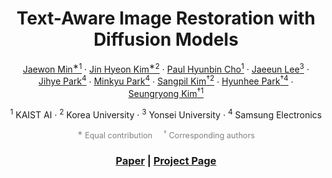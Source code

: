 <p align="center">
  <h1 align="center">Text-Aware Image Restoration with Diffusion Models</h1>

  <p align="center">
    <a href="https://github.com/Min-Jaewon/">Jaewon&nbsp;Min<sup>∗1</sup></a> ·
    <a href="https://github.com/jinlovespho">Jin&nbsp;Hyeon&nbsp;Kim<sup>∗2</sup></a> ·
    <a href="">Paul&nbsp;Hyunbin&nbsp;Cho<sup>1</sup></a> ·
    <a href="https://github.com/babywhale03">Jaeeun&nbsp;Lee<sup>3</sup></a> ·
    <a href="">Jihye&nbsp;Park<sup>4</sup></a> ·
    <a href="">Minkyu&nbsp;Park<sup>4</sup></a> ·
    <a href="">Sangpil&nbsp;Kim<sup>&dagger;2</sup></a> ·
    <a href="">Hyunhee&nbsp;Park<sup>&dagger;4</sup></a> ·
    <a href="https://cvlab.kaist.ac.kr/">Seungryong&nbsp;Kim<sup>&dagger;1</sup></a>
  </p>

  <p align="center">
    <sup>1</sup> KAIST&nbsp;AI · 
    <sup>2</sup> Korea&nbsp;University · 
    <sup>3</sup> Yonsei&nbsp;University · 
    <sup>4</sup> Samsung&nbsp;Electronics
  </p>

  <p align="center" style="font-size: 0.9em; color: gray;">
    <sup>∗</sup> Equal&nbsp;contribution &nbsp;&nbsp;&nbsp; 
    <sup>&dagger;</sup> Corresponding&nbsp;authors
  </p>

  <h3 align="center">
    <a href="https://arxiv.org/abs/2506.09993">Paper</a> | 
    <a href="https://cvlab-kaist.github.io/TAIR">Project Page</a>
  </h3>
</p>
